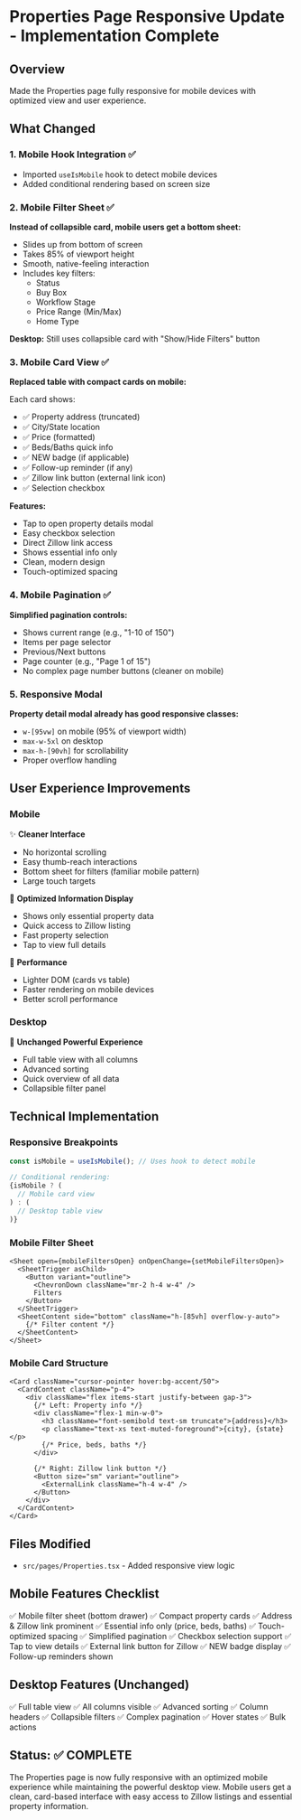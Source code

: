 # Properties Page Responsive Update - Implementation Complete

## Overview
Made the Properties page fully responsive for mobile devices with optimized view and user experience.

## What Changed

### 1. Mobile Hook Integration ✅
- Imported `useIsMobile` hook to detect mobile devices
- Added conditional rendering based on screen size

### 2. Mobile Filter Sheet ✅
**Instead of collapsible card, mobile users get a bottom sheet:**
- Slides up from bottom of screen
- Takes 85% of viewport height
- Smooth, native-feeling interaction
- Includes key filters:
  - Status
  - Buy Box
  - Workflow Stage
  - Price Range (Min/Max)
  - Home Type

**Desktop:** Still uses collapsible card with "Show/Hide Filters" button

### 3. Mobile Card View ✅
**Replaced table with compact cards on mobile:**

Each card shows:
- ✅ Property address (truncated)
- ✅ City/State location
- ✅ Price (formatted)
- ✅ Beds/Baths quick info
- ✅ NEW badge (if applicable)
- ✅ Follow-up reminder (if any)
- ✅ Zillow link button (external link icon)
- ✅ Selection checkbox

**Features:**
- Tap to open property details modal
- Easy checkbox selection
- Direct Zillow link access
- Shows essential info only
- Clean, modern design
- Touch-optimized spacing

### 4. Mobile Pagination ✅
**Simplified pagination controls:**
- Shows current range (e.g., "1-10 of 150")
- Items per page selector
- Previous/Next buttons
- Page counter (e.g., "Page 1 of 15")
- No complex page number buttons (cleaner on mobile)

### 5. Responsive Modal
**Property detail modal already has good responsive classes:**
- `w-[95vw]` on mobile (95% of viewport width)
- `max-w-5xl` on desktop
- `max-h-[90vh]` for scrollability
- Proper overflow handling

## User Experience Improvements

### Mobile
✨ **Cleaner Interface**
- No horizontal scrolling
- Easy thumb-reach interactions
- Bottom sheet for filters (familiar mobile pattern)
- Large touch targets

📱 **Optimized Information Display**
- Shows only essential property data
- Quick access to Zillow listing
- Fast property selection
- Tap to view full details

🚀 **Performance**
- Lighter DOM (cards vs table)
- Faster rendering on mobile devices
- Better scroll performance

### Desktop
💼 **Unchanged Powerful Experience**
- Full table view with all columns
- Advanced sorting
- Quick overview of all data
- Collapsible filter panel

## Technical Implementation

### Responsive Breakpoints
```typescript
const isMobile = useIsMobile(); // Uses hook to detect mobile

// Conditional rendering:
{isMobile ? (
  // Mobile card view
) : (
  // Desktop table view  
)}
```

### Mobile Filter Sheet
```tsx
<Sheet open={mobileFiltersOpen} onOpenChange={setMobileFiltersOpen}>
  <SheetTrigger asChild>
    <Button variant="outline">
      <ChevronDown className="mr-2 h-4 w-4" />
      Filters
    </Button>
  </SheetTrigger>
  <SheetContent side="bottom" className="h-[85vh] overflow-y-auto">
    {/* Filter content */}
  </SheetContent>
</Sheet>
```

### Mobile Card Structure
```tsx
<Card className="cursor-pointer hover:bg-accent/50">
  <CardContent className="p-4">
    <div className="flex items-start justify-between gap-3">
      {/* Left: Property info */}
      <div className="flex-1 min-w-0">
        <h3 className="font-semibold text-sm truncate">{address}</h3>
        <p className="text-xs text-muted-foreground">{city}, {state}</p>
        {/* Price, beds, baths */}
      </div>
      
      {/* Right: Zillow link button */}
      <Button size="sm" variant="outline">
        <ExternalLink className="h-4 w-4" />
      </Button>
    </div>
  </CardContent>
</Card>
```

## Files Modified

- `src/pages/Properties.tsx` - Added responsive view logic

## Mobile Features Checklist

✅ Mobile filter sheet (bottom drawer)
✅ Compact property cards
✅ Address & Zillow link prominent
✅ Essential info only (price, beds, baths)
✅ Touch-optimized spacing
✅ Simplified pagination
✅ Checkbox selection support
✅ Tap to view details
✅ External link button for Zillow
✅ NEW badge display
✅ Follow-up reminders shown

## Desktop Features (Unchanged)

✅ Full table view
✅ All columns visible
✅ Advanced sorting
✅ Column headers
✅ Collapsible filters
✅ Complex pagination
✅ Hover states
✅ Bulk actions

## Status: ✅ COMPLETE

The Properties page is now fully responsive with an optimized mobile experience while maintaining the powerful desktop view. Mobile users get a clean, card-based interface with easy access to Zillow listings and essential property information.

